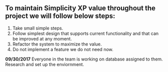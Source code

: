 ## To maintain Simplicity XP value throughout the project we will follow below steps:

1. Take small simple steps.
2. Follow simplest design that supports current functionality and that can be improved at any moment.
3. Refactor the system to maximize the value.
4. Do not implement a feature we do not need now.

**09/30/2017**
Everyone in the team is working on database assigned to them. Research and set up the enviornment.
